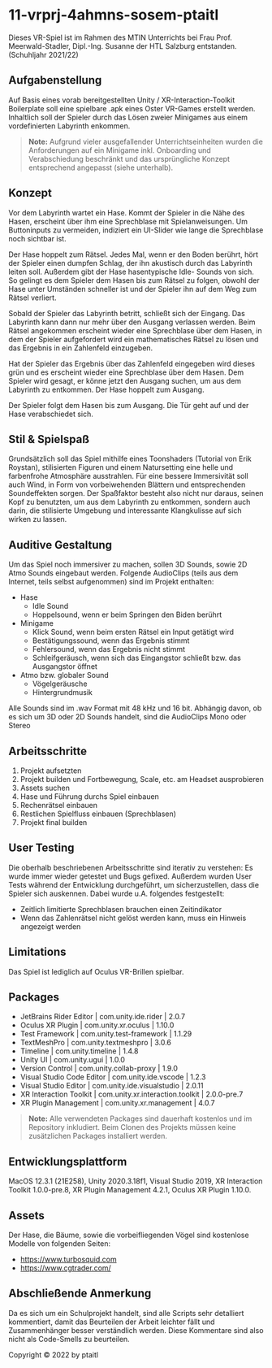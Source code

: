 # 11-vrprj-4ahmns-sosem-ptaitl

Dieses VR-Spiel ist im Rahmen des MTIN Unterrichts bei Frau Prof. Meerwald-Stadler, Dipl.-Ing. Susanne der HTL Salzburg entstanden. (Schuhljahr 2021/22)

## Aufgabenstellung

Auf Basis eines vorab bereitgestellten Unity / XR-Interaction-Toolkit Boilerplate soll eine spielbare .apk eines Oster VR-Games erstellt werden. Inhaltlich soll der Spieler durch das Lösen zweier Minigames aus einem vordefinierten Labyrinth enkommen.


> **Note:** Aufgrund vieler ausgefallender Unterrichtseinheiten wurden die Anforderungen auf ein Minigame inkl. Onboarding und Verabschiedung beschränkt und das ursprüngliche Konzept entsprechend angepasst (siehe unterhalb).

## Konzept
Vor dem Labyrinth wartet ein Hase. Kommt der Spieler in die Nähe des Hasen, erscheint über ihm eine Sprechblase mit Spielanweisungen. Um Buttoninputs zu vermeiden, indiziert ein UI-Slider wie lange die Sprechblase noch sichtbar ist.

Der Hase hoppelt zum Rätsel. Jedes Mal, wenn er den Boden berührt, hört der Spieler einen dumpfen Schlag, der ihn akustisch durch das Labyrinth leiten soll. Außerdem gibt der Hase hasentypische Idle- Sounds von sich. So gelingt es dem Spieler dem Hasen bis zum Rätsel zu folgen, obwohl der Hase unter Umständen schneller ist und der Spieler ihn auf dem Weg zum Rätsel verliert.

Sobald der Spieler das Labyrinth betritt, schließt sich der Eingang. Das Labyrinth kann dann nur mehr über den Ausgang verlassen werden. Beim Rätsel angekommen erscheint wieder eine Sprechblase über dem Hasen, in dem der Spieler aufgefordert wird ein mathematisches Rätsel zu lösen und das Ergebnis in ein Zahlenfeld einzugeben.

Hat der Spieler das Ergebnis über das Zahlenfeld eingegeben wird dieses grün und es erscheint wieder eine Sprechblase über dem Hasen. Dem Spieler wird gesagt, er könne jetzt den Ausgang suchen, um aus dem Labyrinth zu entkommen. Der Hase hoppelt zum Ausgang.

Der Spieler folgt dem Hasen bis zum Ausgang. Die Tür geht auf und der Hase verabschiedet sich.


## Stil & Spielspaß

Grundsätzlich soll das Spiel mithilfe eines Toonshaders (Tutorial von Erik Roystan), stilisierten Figuren und einem Natursetting eine helle und farbenfrohe Atmosphäre ausstrahlen. Für eine bessere Immersivität soll auch Wind, in Form von vorbeiwehenden Blättern und entsprechenden Soundeffekten sorgen. Der Spaßfaktor besteht also nicht nur daraus, seinen Kopf zu benutzten, um aus dem Labyrinth zu entkommen, sondern auch darin, die stilisierte Umgebung und interessante Klangkulisse auf sich wirken zu lassen.

## Auditive Gestaltung

Um das Spiel noch immersiver zu machen, sollen 3D Sounds, sowie 2D Atmo Sounds eingebaut werden. Folgende AudioClips (teils aus dem Internet, teils selbst aufgenommen) sind im Projekt enthalten:

* Hase
  * Idle Sound
  * Hoppelsound, wenn er beim Springen den Biden berührt
* Minigame
  * Klick Sound, wenn beim ersten Rätsel ein Input getätigt wird
  * Bestätigungssound, wenn das Ergebnis stimmt
  * Fehlersound, wenn das Ergebnis nicht stimmt
  * Schleifgeräusch, wenn sich das Eingangstor schließt bzw. das Ausgangstor öffnet
* Atmo bzw. globaler Sound
  * Vögelgeräusche
  * Hintergrundmusik

Alle Sounds sind im .wav Format mit 48 kHz und 16 bit. Abhängig davon, ob es sich um 3D oder 2D Sounds handelt, sind die AudioClips Mono oder Stereo

## Arbeitsschritte
1. Projekt aufsetzten
2. Projekt builden und Fortbewegung, Scale, etc. am Headset ausprobieren
3. Assets suchen
4. Hase und Führung durchs Spiel einbauen
5. Rechenrätsel einbauen
6. Restlichen Spielfluss einbauen (Sprechblasen)
7. Projekt final builden

## User Testing

Die oberhalb beschriebenen Arbeitsschritte sind iterativ zu verstehen: Es wurde immer wieder getestet und Bugs gefixed. Außerdem wurden User Tests während der Entwicklung durchgeführt, um sicherzustellen, dass die Spieler sich auskennen. Dabei wurde u.A. folgendes festgestellt:

- Zeitlich limitierte Sprechblasen brauchen einen Zeitindikator
- Wenn das Zahlenrätsel nicht gelöst werden kann, muss ein Hinweis angezeigt werden

## Limitations

Das Spiel ist lediglich auf Oculus VR-Brillen spielbar.

## Packages

- JetBrains Rider Editor | com.unity.ide.rider | 2.0.7
- Oculus XR Plugin | com.unity.xr.oculus | 1.10.0
- Test Framework | com.unity.test-framework | 1.1.29
- TextMeshPro | com.unity.textmeshpro | 3.0.6
- Timeline | com.unity.timeline | 1.4.8
- Unity UI | com.unity.ugui | 1.0.0
- Version Control | com.unity.collab-proxy | 1.9.0
- Visual Studio Code Editor | com.unity.ide.vscode | 1.2.3
- Visual Studio Editor | com.unity.ide.visualstudio | 2.0.11
- XR Interaction Toolkit | com.unity.xr.interaction.toolkit | 2.0.0-pre.7
- XR Plugin Management | com.unity.xr.management | 4.0.7

> **Note:** Alle verwendeten Packages sind dauerhaft kostenlos und im Repository inkludiert. Beim Clonen des Projekts müssen keine zusätzlichen Packages installiert werden.

## Entwicklungsplattform

MacOS 12.3.1 (21E258), Unity 2020.3.18f1, Visual Studio 2019, XR Interaction Toolkit 1.0.0-pre.8, XR Plugin Management 4.2.1, Oculus XR Plugin 1.10.0.

## Assets

Der Hase, die Bäume, sowie die vorbeifliegenden Vögel sind kostenlose Modelle von folgenden Seiten:

- https://www.turbosquid.com
- https://www.cgtrader.com/

## Abschließende Anmerkung

Da es sich um ein Schulprojekt handelt, sind alle Scripts sehr detalliert kommentiert, damit das Beurteilen der Arbeit leichter fällt und Zusammenhänger besser verständlich werden. Diese Kommentare sind also nicht als Code-Smells zu beurteilen.

Copyright © 2022 by ptaitl
